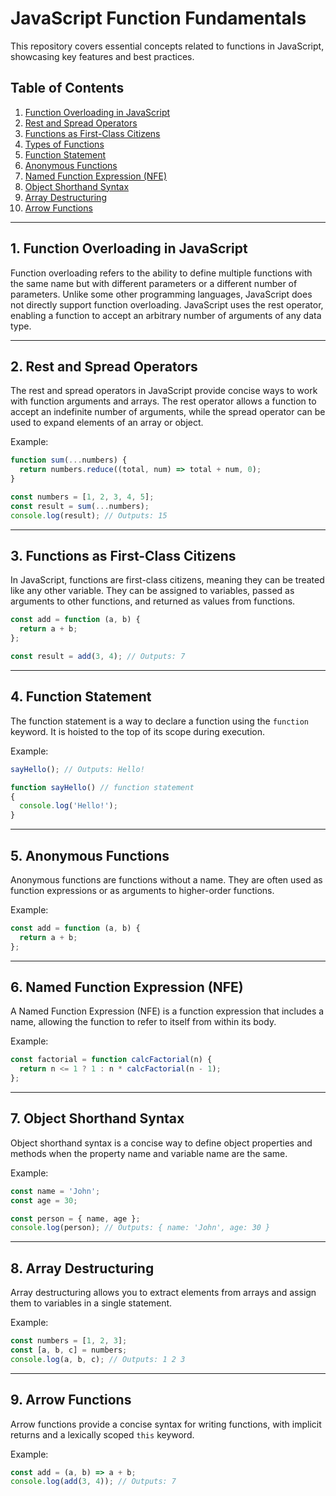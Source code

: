 # JavaScript Function Fundamentals

This repository covers essential concepts related to functions in JavaScript, showcasing key features and best practices.

## Table of Contents

1. [Function Overloading in JavaScript](#function-overloading)
2. [Rest and Spread Operators](#rest-and-spread-operators)
3. [Functions as First-Class Citizens](#functions-as-first-class-citizens)
4. [Types of Functions](#types-of-functions)
5. [Function Statement](#function-statement)
6. [Anonymous Functions](#anonymous-functions)
7. [Named Function Expression (NFE)](#named-function-expression-nfe)
8. [Object Shorthand Syntax](#object-shorthand-syntax)
9. [Array Destructuring](#array-destructuring)
10. [Arrow Functions](#arrow-functions)

---

## 1. Function Overloading in JavaScript

Function overloading refers to the ability to define multiple functions with the same name but with different parameters or a different number of parameters. Unlike some other programming languages, JavaScript does not directly support function overloading.
JavaScript uses the rest operator, enabling a function to accept an arbitrary number of arguments of any data type.

---

## 2. Rest and Spread Operators

The rest and spread operators in JavaScript provide concise ways to work with function arguments and arrays. 
The rest operator allows a function to accept an indefinite number of arguments, while the spread operator can be used to expand elements of an array or object.

Example:

```javascript
function sum(...numbers) {
  return numbers.reduce((total, num) => total + num, 0);
}

const numbers = [1, 2, 3, 4, 5];
const result = sum(...numbers);
console.log(result); // Outputs: 15
```

---

## 3. Functions as First-Class Citizens

In JavaScript, functions are first-class citizens, meaning they can be treated like any other variable. They can be assigned to variables, passed as arguments to other functions, and returned as values from functions.

```javascript
const add = function (a, b) {
  return a + b;
};

const result = add(3, 4); // Outputs: 7
```

---

## 4. Function Statement

The function statement is a way to declare a function using the `function` keyword. It is hoisted to the top of its scope during execution.

Example:

```javascript
sayHello(); // Outputs: Hello!

function sayHello() // function statement
{
  console.log('Hello!');
}
```

---

## 5. Anonymous Functions

Anonymous functions are functions without a name. They are often used as function expressions or as arguments to higher-order functions.

Example:

```javascript
const add = function (a, b) {
  return a + b;
};
```

---

## 6. Named Function Expression (NFE)

A Named Function Expression (NFE) is a function expression that includes a name, allowing the function to refer to itself from within its body.

Example:

```javascript
const factorial = function calcFactorial(n) {
  return n <= 1 ? 1 : n * calcFactorial(n - 1);
};
```

---

## 7. Object Shorthand Syntax

Object shorthand syntax is a concise way to define object properties and methods when the property name and variable name are the same.

Example:

```javascript
const name = 'John';
const age = 30;

const person = { name, age };
console.log(person); // Outputs: { name: 'John', age: 30 }
```

---

## 8. Array Destructuring

Array destructuring allows you to extract elements from arrays and assign them to variables in a single statement.

Example:

```javascript
const numbers = [1, 2, 3];
const [a, b, c] = numbers;
console.log(a, b, c); // Outputs: 1 2 3
```

---

## 9. Arrow Functions

Arrow functions provide a concise syntax for writing functions, with implicit returns and a lexically scoped `this` keyword.

Example:

```javascript
const add = (a, b) => a + b;
console.log(add(3, 4)); // Outputs: 7
```
